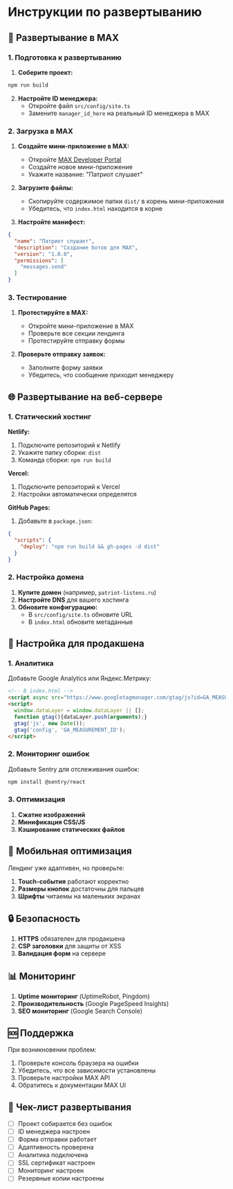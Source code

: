# Инструкции по развертыванию

## 🚀 Развертывание в MAX

### 1. Подготовка к развертыванию

1. **Соберите проект:**
```bash
npm run build
```

2. **Настройте ID менеджера:**
   - Откройте файл `src/config/site.ts`
   - Замените `manager_id_here` на реальный ID менеджера в MAX

### 2. Загрузка в MAX

1. **Создайте мини-приложение в MAX:**
   - Откройте [MAX Developer Portal](https://dev.max.ru)
   - Создайте новое мини-приложение
   - Укажите название: "Патриот слушает"

2. **Загрузите файлы:**
   - Скопируйте содержимое папки `dist/` в корень мини-приложения
   - Убедитесь, что `index.html` находится в корне

3. **Настройте манифест:**
```json
{
  "name": "Патриот слушает",
  "description": "Создание ботов для MAX",
  "version": "1.0.0",
  "permissions": [
    "messages.send"
  ]
}
```

### 3. Тестирование

1. **Протестируйте в MAX:**
   - Откройте мини-приложение в MAX
   - Проверьте все секции лендинга
   - Протестируйте отправку формы

2. **Проверьте отправку заявок:**
   - Заполните форму заявки
   - Убедитесь, что сообщение приходит менеджеру

## 🌐 Развертывание на веб-сервере

### 1. Статический хостинг

**Netlify:**
1. Подключите репозиторий к Netlify
2. Укажите папку сборки: `dist`
3. Команда сборки: `npm run build`

**Vercel:**
1. Подключите репозиторий к Vercel
2. Настройки автоматически определятся

**GitHub Pages:**
1. Добавьте в `package.json`:
```json
{
  "scripts": {
    "deploy": "npm run build && gh-pages -d dist"
  }
}
```

### 2. Настройка домена

1. **Купите домен** (например, `patriot-listens.ru`)
2. **Настройте DNS** для вашего хостинга
3. **Обновите конфигурацию:**
   - В `src/config/site.ts` обновите URL
   - В `index.html` обновите метаданные

## 🔧 Настройка для продакшена

### 1. Аналитика

Добавьте Google Analytics или Яндекс.Метрику:

```html
<!-- В index.html -->
<script async src="https://www.googletagmanager.com/gtag/js?id=GA_MEASUREMENT_ID"></script>
<script>
  window.dataLayer = window.dataLayer || [];
  function gtag(){dataLayer.push(arguments);}
  gtag('js', new Date());
  gtag('config', 'GA_MEASUREMENT_ID');
</script>
```

### 2. Мониторинг ошибок

Добавьте Sentry для отслеживания ошибок:

```bash
npm install @sentry/react
```

### 3. Оптимизация

1. **Сжатие изображений**
2. **Минификация CSS/JS**
3. **Кэширование статических файлов**

## 📱 Мобильная оптимизация

Лендинг уже адаптивен, но проверьте:

1. **Touch-события** работают корректно
2. **Размеры кнопок** достаточны для пальцев
3. **Шрифты** читаемы на маленьких экранах

## 🔒 Безопасность

1. **HTTPS** обязателен для продакшена
2. **CSP заголовки** для защиты от XSS
3. **Валидация форм** на сервере

## 📊 Мониторинг

1. **Uptime мониторинг** (UptimeRobot, Pingdom)
2. **Производительность** (Google PageSpeed Insights)
3. **SEO мониторинг** (Google Search Console)

## 🆘 Поддержка

При возникновении проблем:

1. Проверьте консоль браузера на ошибки
2. Убедитесь, что все зависимости установлены
3. Проверьте настройки MAX API
4. Обратитесь к документации MAX UI

## 📝 Чек-лист развертывания

- [ ] Проект собирается без ошибок
- [ ] ID менеджера настроен
- [ ] Форма отправки работает
- [ ] Адаптивность проверена
- [ ] Аналитика подключена
- [ ] SSL сертификат настроен
- [ ] Мониторинг настроен
- [ ] Резервные копии настроены
